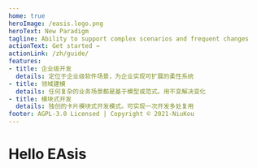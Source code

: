 ```yaml
---
home: true
heroImage: /easis.logo.png
heroText: New Paradigm
tagline: Ability to support complex scenarios and frequent changes
actionText: Get started →
actionLink: /zh/guide/
features:
- title: 企业级开发
  details: 定位于企业级软件场景，为企业实现可扩展的柔性系统
- title: 领域建模
  details: 任何复杂的业务场景都是基于模型或范式。用不变解决变化
- title: 模块式开发
  details: 独创的卡片模块式开发模式。可实现一次开发多处复用
footer: AGPL-3.0 Licensed | Copyright © 2021-NiuKou
---
```

# Hello EAsis
